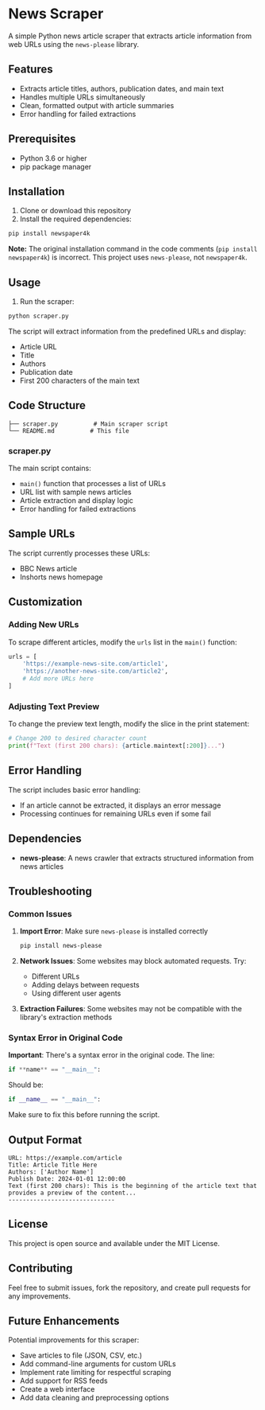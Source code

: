 # News Scraper

A simple Python news article scraper that extracts article information from web URLs using the `news-please` library.

## Features

- Extracts article titles, authors, publication dates, and main text
- Handles multiple URLs simultaneously
- Clean, formatted output with article summaries
- Error handling for failed extractions

## Prerequisites

- Python 3.6 or higher
- pip package manager

## Installation

1. Clone or download this repository
2. Install the required dependencies:

```bash
pip install newspaper4k
```

**Note:** The original installation command in the code comments (`pip install newspaper4k`) is incorrect. This project uses `news-please`, not `newspaper4k`.

## Usage

1. Run the scraper:

```bash
python scraper.py
```

The script will extract information from the predefined URLs and display:
- Article URL
- Title
- Authors
- Publication date
- First 200 characters of the main text

## Code Structure

```
├── scraper.py          # Main scraper script
└── README.md          # This file
```

### scraper.py

The main script contains:
- `main()` function that processes a list of URLs
- URL list with sample news articles
- Article extraction and display logic
- Error handling for failed extractions

## Sample URLs

The script currently processes these URLs:
- BBC News article
- Inshorts news homepage

## Customization

### Adding New URLs

To scrape different articles, modify the `urls` list in the `main()` function:

```python
urls = [
    'https://example-news-site.com/article1',
    'https://another-news-site.com/article2',
    # Add more URLs here
]
```

### Adjusting Text Preview

To change the preview text length, modify the slice in the print statement:

```python
# Change 200 to desired character count
print(f"Text (first 200 chars): {article.maintext[:200]}...")
```

## Error Handling

The script includes basic error handling:
- If an article cannot be extracted, it displays an error message
- Processing continues for remaining URLs even if some fail

## Dependencies

- **news-please**: A news crawler that extracts structured information from news articles

## Troubleshooting

### Common Issues

1. **Import Error**: Make sure `news-please` is installed correctly
   ```bash
   pip install news-please
   ```

2. **Network Issues**: Some websites may block automated requests. Try:
   - Different URLs
   - Adding delays between requests
   - Using different user agents

3. **Extraction Failures**: Some websites may not be compatible with the library's extraction methods

### Syntax Error in Original Code

**Important**: There's a syntax error in the original code. The line:
```python
if **name** == "__main__":
```

Should be:
```python
if __name__ == "__main__":
```

Make sure to fix this before running the script.

## Output Format

```
URL: https://example.com/article
Title: Article Title Here
Authors: ['Author Name']
Publish Date: 2024-01-01 12:00:00
Text (first 200 chars): This is the beginning of the article text that provides a preview of the content...
------------------------------
```

## License

This project is open source and available under the MIT License.

## Contributing

Feel free to submit issues, fork the repository, and create pull requests for any improvements.

## Future Enhancements

Potential improvements for this scraper:
- Save articles to file (JSON, CSV, etc.)
- Add command-line arguments for custom URLs
- Implement rate limiting for respectful scraping
- Add support for RSS feeds
- Create a web interface
- Add data cleaning and preprocessing options
